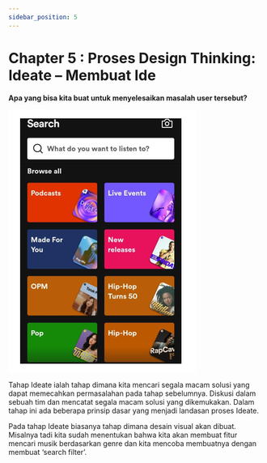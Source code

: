 ```yaml
---
sidebar_position: 5
---
```


# Chapter 5 : Proses Design Thinking: Ideate – Membuat Ide

**Apa yang bisa kita buat untuk menyelesaikan masalah user tersebut?**

![Docusaurus Plushie](./img/gambar5.png)

Tahap Ideate ialah tahap dimana kita mencari segala macam solusi yang dapat memecahkan permasalahan pada tahap sebelumnya. Diskusi dalam sebuah tim dan mencatat segala macam solusi yang dikemukakan. Dalam tahap ini ada beberapa prinsip dasar yang menjadi landasan proses Ideate.

Pada tahap Ideate biasanya tahap dimana desain visual akan dibuat. Misalnya tadi kita sudah menentukan bahwa kita akan membuat fitur mencari musik berdasarkan genre dan kita mencoba membuatnya dengan membuat ‘search filter’.
